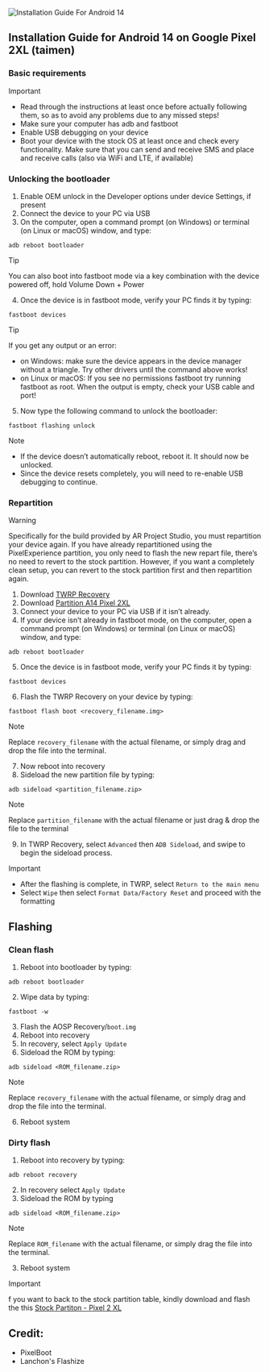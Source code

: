 ![Installation Guide For Android 14](https://github.com/arprojectstudio/instalation_guide_wahoo/blob/main/AR-Project%20Banner.png)

## Installation Guide for Android 14 on Google Pixel 2XL (taimen)

### Basic requirements
> [!Important]
> * Read through the instructions at least once before actually following them, so as to avoid any problems due to any missed steps!
> * Make sure your computer has adb and fastboot
> * Enable USB debugging on your device
> * Boot your device with the stock OS at least once and check every functionality. Make sure that you can send and receive SMS and place and receive calls (also via WiFi and LTE, if available)

### Unlocking the bootloader
1. Enable OEM unlock in the Developer options under device Settings, if present
2. Connect the device to your PC via USB
3. On the computer, open a command prompt (on Windows) or terminal (on Linux or macOS) window, and type:
```
adb reboot bootloader
```
> [!Tip]
> You can also boot into fastboot mode via a key combination with the device powered off, hold Volume Down + Power
4. Once the device is in fastboot mode, verify your PC finds it by typing:
```
fastboot devices
```
> [!Tip]
> If you get any output or an error:
> * on Windows: make sure the device appears in the device manager without a triangle. Try other drivers until the command above works!
> * on Linux or macOS: If you see no permissions fastboot try running fastboot as root. When the output is empty, check your USB cable and port!
5. Now type the following command to unlock the bootloader:
```
fastboot flashing unlock
```
> [!Note]
> * If the device doesn’t automatically reboot, reboot it. It should now be unlocked.
> * Since the device resets completely, you will need to re-enable USB debugging to continue.

### Repartition
> [!Warning]
> Specifically for the build provided by AR Project Studio, you must repartition your device again. If you have already repartitioned using the PixelExperience partition, you only need to flash the new repart file, there’s no need to revert to the stock partition. However, if you want a completely clean setup, you can revert to the stock partition first and then repartition again.

1. Download [TWRP Recovery](https://github.com/arprojectstudio/instalation_guide_wahoo/raw/main/taimen/twrp/twrp-3.7.0_9-0-taimen.img)
2. Download [Partition A14 Pixel 2XL](https://github.com/arprojectstudio/repartition_device_google_wahoo/releases/download/v14/repartition-taimen-v14.zip)
3. Connect your device to your PC via USB if it isn’t already.
4. If your device isn’t already in fastboot mode, on the computer, open a command prompt (on Windows) or terminal (on Linux or macOS) window, and type:
```
adb reboot bootloader
```
5. Once the device is in fastboot mode, verify your PC finds it by typing: 
```
fastboot devices
```
6. Flash the TWRP Recovery on your device by typing:
```
fastboot flash boot <recovery_filename.img>
```
> [!Note]
> Replace `recovery_filename` with the actual filename, or simply drag and drop the file into the terminal.
7. Now reboot into recovery
8. Sideload the new partition file by typing:
```
adb sideload <partition_filename.zip>
```
> [!Note]
> Replace `partition_filename` with the actual filename or just drag & drop the file to the terminal
9. In TWRP Recovery, select `Advanced` then `ADB Sideload`, and swipe to begin the sideload process.
> [!Important]
> * After the flashing is complete, in TWRP, select `Return to the main menu`
> * Select `Wipe` then select `Format Data/Factory Reset` and proceed with the formatting

## Flashing

### Clean flash
1. Reboot into bootloader by typing:
```
adb reboot bootloader
```
2. Wipe data by typing:
```
fastboot -w
```
3. Flash the AOSP Recovery/`boot.img`
4. Reboot into recovery
5. In recovery, select `Apply Update`
5. Sideload the ROM by typing:
```
adb sideload <ROM_filename.zip>
```
> [!Note]
> Replace `recovery_filename` with the actual filename, or simply drag and drop the file into the terminal.
6. Reboot system

### Dirty flash
1. Reboot into recovery by typing:
```
adb reboot recovery
```
2. In recovery select `Apply Update`
2. Sideload the ROM by typing
```
adb sideload <ROM_filename.zip>
```
> [!Note]
> Replace `ROM_filename` with the actual filename, or simply drag the file into the terminal.
3. Reboot system

> [!Important]
> f you want to back to the stock partition table, kindly download and flash the this [Stock Partiton - Pixel 2 XL](https://github.com/arprojectstudio/repartition_device_google_wahoo/releases/download/v14/stock-partition-taimen-v11.zip)

## Credit:
   - PixelBoot
   - Lanchon's Flashize